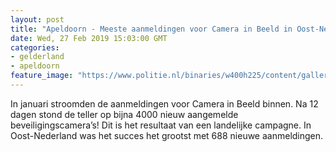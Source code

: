 ```yaml
---
layout: post
title: "Apeldoorn - Meeste aanmeldingen voor Camera in Beeld in Oost-Nederland"
date: Wed, 27 Feb 2019 15:03:00 GMT
categories: 
- gelderland 
- apeldoorn 
feature_image: "https://www.politie.nl/binaries/w400h225/content/gallery/politie/nieuws/2019/februari/02-on/hebben-wij-uw-camera-al-in-beeld.jpg"
---
```


In januari stroomden de aanmeldingen voor Camera in Beeld binnen. Na 12 dagen stond de teller op bijna 4000 nieuw aangemelde beveiligingscamera’s! Dit is het resultaat van een landelijke campagne. In Oost-Nederland was het succes het grootst met 688 nieuwe aanmeldingen.
